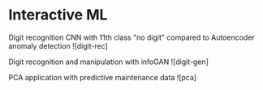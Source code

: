 # Interactive ML

Digit recognition CNN with 11th class "no digit" compared to Autoencoder anomaly detection
![digit-rec]

Digit recognition and manipulation with infoGAN
![digit-gen]

PCA application with predictive maintenance data
![pca]
